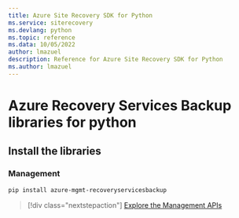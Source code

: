 ```yaml
---
title: Azure Site Recovery SDK for Python
ms.service: siterecovery
ms.devlang: python
ms.topic: reference
ms.data: 10/05/2022
author: lmazuel
description: Reference for Azure Site Recovery SDK for Python
ms.author: lmazuel
---
```

# Azure Recovery Services Backup libraries for python

## Install the libraries


### Management

```bash
pip install azure-mgmt-recoveryservicesbackup
```
> [!div class="nextstepaction"]
> [Explore the Management APIs](/python/api/overview/azure/recoveryservicesbackup/management)